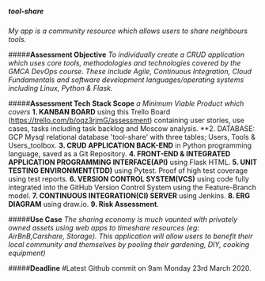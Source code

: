 ##### **tool-share**
_My app is a community resource which allows users to share neighbours tools._

#####**Assessment Objective**
_To individually create a CRUD application which uses core tools, methodologies and technologies covered by the GMCA DevOps course. These include Agile, Continuous Integration, Cloud Fundamentals and software development languages/operating systems including Linux, Python & Flask._

#####**Assessment Tech Stack Scope**
_a Minimum Viable Product which covers_ 
**1. KANBAN BOARD** using this Trello Board (https://trello.com/b/oqz3rjmG/assessment) containing user stories, use cases, tasks including task backlog and Moscow analysis.
**2. DATABASE: GCP Mysql relational database 'tool-share' with three tables; Users, Tools & Users_toolbox.
**3. CRUD APPLICATION BACK-END** in Python programming language, saved as a Git Repository.
**4. FRONT-END & INTEGRATED APPLICATION PROGRAMMING INTERFACE(API)** using Flask HTML.
**5. UNIT TESTING ENVIRONMENT(TDD)** using Pytest. Proof of high test coverage using test reports.
**6. VERSION CONTROL SYSTEM(VCS)** using code fully integrated into the GitHub Version Control System using the Feature-Branch model.
**7. CONTINUOUS INTEGRATION(CI) SERVER** using Jenkins.
**8. ERG DIAGRAM** using draw.io.
**9. Risk Assessment**.

#####**Use Case**
_The sharing economy is much vaunted with privately owned assets using web apps to timeshare resources (eg: AirBnB,Carshare, Storage). This application will allow users to benefit their local community and themselves by pooling their gardening, DIY, cooking equipment)_

#####**Deadline**
#Latest Github commit on 9am Monday 23rd March 2020. 

